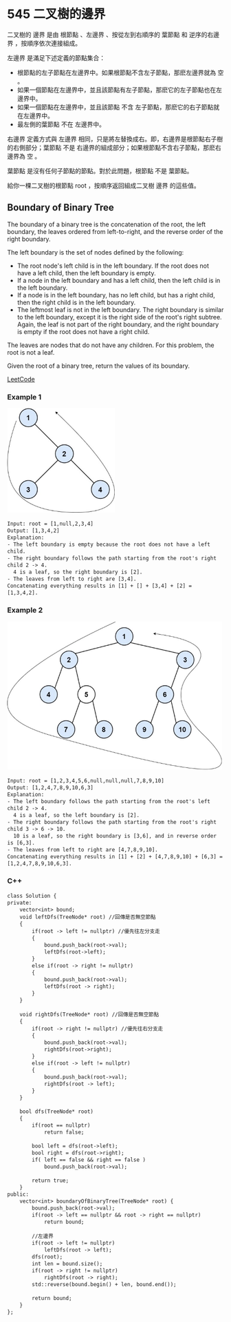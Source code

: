 # 545 二叉樹的邊界

二叉樹的 邊界 是由 根節點 、左邊界 、按從左到右順序的 葉節點 和 逆序的右邊界 ，按順序依次連接組成。

左邊界 是滿足下述定義的節點集合：

* 根節點的左子節點在左邊界中。如果根節點不含左子節點，那麽左邊界就為 空 。
* 如果一個節點在左邊界中，並且該節點有左子節點，那麽它的左子節點也在左邊界中。
* 如果一個節點在左邊界中，並且該節點 不含 左子節點，那麽它的右子節點就在左邊界中。
* 最左側的葉節點 不在 左邊界中。

右邊界 定義方式與 左邊界 相同，只是將左替換成右。即，右邊界是根節點右子樹的右側部分；葉節點 不是 右邊界的組成部分；如果根節點不含右子節點，那麽右邊界為 空 。

葉節點 是沒有任何子節點的節點。對於此問題，根節點 不是 葉節點。

給你一棵二叉樹的根節點 root ，按順序返回組成二叉樹 邊界 的這些值。


## Boundary of Binary Tree

The boundary of a binary tree is the concatenation of the root, the left boundary, the leaves ordered from left-to-right, and the reverse order of the right boundary.

The left boundary is the set of nodes defined by the following:

* The root node's left child is in the left boundary. If the root does not have a left child, then the left boundary is empty.
* If a node in the left boundary and has a left child, then the left child is in the left boundary.
* If a node is in the left boundary, has no left child, but has a right child, then the right child is in the left boundary.
* The leftmost leaf is not in the left boundary.
The right boundary is similar to the left boundary, except it is the right side of the root's right subtree. Again, the leaf is not part of the right boundary, and the right boundary is empty if the root does not have a right child.

The leaves are nodes that do not have any children. For this problem, the root is not a leaf.

Given the root of a binary tree, return the values of its boundary.

[LeetCode](https://leetcode-cn.com/boundary-of-binary-tree/)

### Example 1

<img src="img/545_1.jpg" width = "250"/>

```
Input: root = [1,null,2,3,4]
Output: [1,3,4,2]
Explanation:
- The left boundary is empty because the root does not have a left child.
- The right boundary follows the path starting from the root's right child 2 -> 4.
  4 is a leaf, so the right boundary is [2].
- The leaves from left to right are [3,4].
Concatenating everything results in [1] + [] + [3,4] + [2] = [1,3,4,2].
```

### Example 2

<img src="img/545_2.jpg" width = "500"/>

```
Input: root = [1,2,3,4,5,6,null,null,null,7,8,9,10]
Output: [1,2,4,7,8,9,10,6,3]
Explanation:
- The left boundary follows the path starting from the root's left child 2 -> 4.
  4 is a leaf, so the left boundary is [2].
- The right boundary follows the path starting from the root's right child 3 -> 6 -> 10.
  10 is a leaf, so the right boundary is [3,6], and in reverse order is [6,3].
- The leaves from left to right are [4,7,8,9,10].
Concatenating everything results in [1] + [2] + [4,7,8,9,10] + [6,3] = [1,2,4,7,8,9,10,6,3].

```

### C++ 

```
class Solution {
private:
    vector<int> bound;
    void leftDfs(TreeNode* root) //回傳是否無空節點
    {       
        if(root -> left != nullptr) //優先往左分支走
        {   
            bound.push_back(root->val);
            leftDfs(root->left);
        }
        else if(root -> right != nullptr)
        {
            bound.push_back(root->val);
            leftDfs(root -> right);
        }
    }

    void rightDfs(TreeNode* root) //回傳是否無空節點
    {
        if(root -> right != nullptr) //優先往右分支走
        {   
            bound.push_back(root->val);
            rightDfs(root->right);
        }
        else if(root -> left != nullptr)
        {
            bound.push_back(root->val);
            rightDfs(root -> left);
        }
    }

    bool dfs(TreeNode* root)
    {
        if(root == nullptr)
            return false;
        
        bool left = dfs(root->left);
        bool right = dfs(root->right);
        if( left == false && right == false )
            bound.push_back(root->val);
        
        return true;
    }
public:
    vector<int> boundaryOfBinaryTree(TreeNode* root) {
        bound.push_back(root->val);
        if(root -> left == nullptr && root -> right == nullptr)
            return bound;
            
        //左邊界
        if(root -> left != nullptr)
            leftDfs(root -> left);
        dfs(root);
        int len = bound.size();
        if(root -> right != nullptr)
            rightDfs(root -> right);
        std::reverse(bound.begin() + len, bound.end());

        return bound;
    }
};
```
